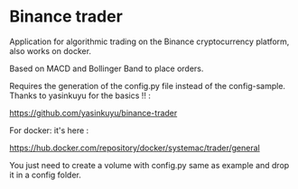 # Binance trader

Application for algorithmic trading on the Binance cryptocurrency platform, also works on docker.

Based on MACD and Bollinger Band to place orders.

Requires the generation of the config.py file instead of the config-sample.
Thanks to yasinkuyu for the basics !! : 

https://github.com/yasinkuyu/binance-trader

For docker: it's here : 

https://hub.docker.com/repository/docker/systemac/trader/general

You just need to create a volume with config.py same as example and drop it in a config folder.
